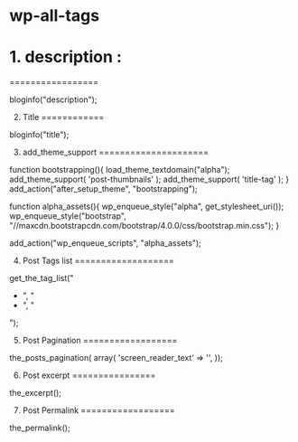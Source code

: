 # wp-all-tags


# 1. description :
=================

bloginfo("description");


2. Title 
============

bloginfo("title");


3. add_theme_support
=====================

function bootstrapping(){
    load_theme_textdomain("alpha");
    add_theme_support( 'post-thumbnails' );
    add_theme_support( 'title-tag' );
}
add_action("after_setup_theme", "bootstrapping");


function alpha_assets(){
    wp_enqueue_style("alpha", get_stylesheet_uri());
    wp_enqueue_style("bootstrap", "//maxcdn.bootstrapcdn.com/bootstrap/4.0.0/css/bootstrap.min.css");
}

add_action("wp_enqueue_scripts", "alpha_assets");


4. Post Tags list
===================

get_the_tag_list("<ul class='list-unstyled'><li>", "</li><li>", "</li></ul>");


5. Post Pagination
==================

the_posts_pagination( array( 'screen_reader_text' => '', ));


6. Post excerpt
================

the_excerpt();

7. Post Permalink
==================

the_permalink();

